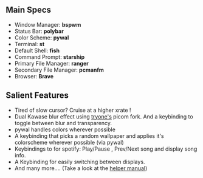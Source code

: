 ## Main Specs

- Window Manager: **bspwm**
- Status Bar: **polybar**
- Color Scheme: **pywal**
- Terminal: **st**
- Default Shell: **fish**
- Command Prompt: **starship**
- Primary File Manager: **ranger**
- Secondary File Manager: **pcmanfm**
- Browser: **Brave**

## Salient Features

-  Tired of slow cursor? Cruise at a higher xrate !
- Dual Kawase blur effect using [tryone's](https://github.com/tryone144/picom) picom fork. And a keybinding to toggle between blur and transparency.
- pywal handles colors wherever possible
- A keybinding that picks a random wallpaper and applies it's colorscheme wherever possible (via pywal)
- Keybindings to for spotify: Play/Pause , Prev/Next song and display song info.
- A Keybinding for easily switching between displays.
- And many more.... (Take a look at the [helper manual](https://github.com/salil-sudo/archricer/blob/main/.local/helper.pdf))

